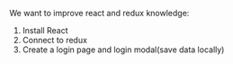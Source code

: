 We want to improve react and redux knowledge:


1. Install React
2. Connect to redux
3. Create a login page and login modal(save data locally)
